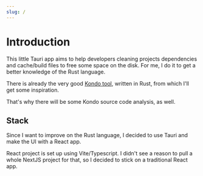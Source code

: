 ```yaml
---
slug: /
---
```


# Introduction

This little Tauri app aims to help developers cleaning projects dependencies and cache/build files to free some space on the disk. For me, I do it to get a better knowledge of the Rust language.

There is already the very good [Kondo tool](https://github.com/tbillington/kondo), written in Rust, from which I'll get some inspiration.

That's why there will be some Kondo source code analysis, as well.

## Stack

Since I want to improve on the Rust language, I decided to use Tauri and make the UI with a React app.

React project is set up using Vite/Typescript. I didn't see a reason to pull a whole NextJS project for that, so I decided to stick on a traditional React app.
